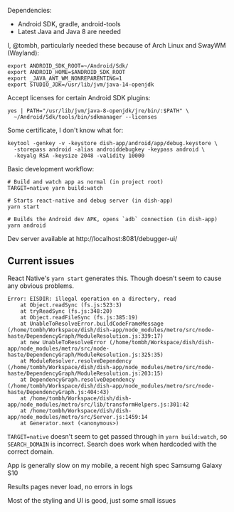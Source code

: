 Dependencies:

- Android SDK, gradle, android-tools
- Latest Java and Java 8 are needed

I, @tombh, particularly needed these because of Arch Linux and SwayWM (Wayland):

```
export ANDROID_SDK_ROOT=~/Android/Sdk/
export ANDROID_HOME=$ANDROID_SDK_ROOT
export _JAVA_AWT_WM_NONREPARENTING=1
export STUDIO_JDK=/usr/lib/jvm/java-14-openjdk
```

Accept licenses for certain Android SDK plugins:

```
yes | PATH="/usr/lib/jvm/java-8-openjdk/jre/bin/:$PATH" \
  ~/Android/Sdk/tools/bin/sdkmanager --licenses
```

Some certificate, I don't know what for:

```
keytool -genkey -v -keystore dish-app/android/app/debug.keystore \
  -storepass android -alias androiddebugkey -keypass android \
  -keyalg RSA -keysize 2048 -validity 10000
```

Basic development workflow:

```
# Build and watch app as normal (in project root)
TARGET=native yarn build:watch

# Starts react-native and debug server (in dish-app)
yarn start

# Builds the Android dev APK, opens `adb` connection (in dish-app)
yarn android
```

Dev server available at http://localhost:8081/debugger-ui/

## Current issues

React Native's `yarn start` generates this. Though doesn't seem to cause any obvious problems.

```
Error: EISDIR: illegal operation on a directory, read
    at Object.readSync (fs.js:523:3)
    at tryReadSync (fs.js:348:20)
    at Object.readFileSync (fs.js:385:19)
    at UnableToResolveError.buildCodeFrameMessage (/home/tombh/Workspace/dish/dish-app/node_modules/metro/src/node-haste/DependencyGraph/ModuleResolution.js:339:17)
    at new UnableToResolveError (/home/tombh/Workspace/dish/dish-app/node_modules/metro/src/node-haste/DependencyGraph/ModuleResolution.js:325:35)
    at ModuleResolver.resolveDependency (/home/tombh/Workspace/dish/dish-app/node_modules/metro/src/node-haste/DependencyGraph/ModuleResolution.js:203:15)
    at DependencyGraph.resolveDependency (/home/tombh/Workspace/dish/dish-app/node_modules/metro/src/node-haste/DependencyGraph.js:404:43)
    at /home/tombh/Workspace/dish/dish-app/node_modules/metro/src/lib/transformHelpers.js:301:42
    at /home/tombh/Workspace/dish/dish-app/node_modules/metro/src/Server.js:1459:14
    at Generator.next (<anonymous>)
```

`TARGET=native` doesn't seem to get passed through in `yarn build:watch`, so `SEARCH_DOMAIN`
is incorrect. Search does work when hardcoded with the correct domain.

App is generally slow on my mobile, a recent high spec Samsumg Galaxy S10

Results pages never load, no errors in logs

Most of the styling and UI is good, just some small issues
